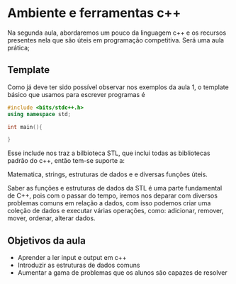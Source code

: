 Ambiente e ferramentas c++
==========================

Na segunda aula, abordaremos um pouco da linguagem c++ e os recursos presentes nela que são úteis em programação competitiva.
Será uma aula prática;

Template
--------

Como já deve ter sido possível observar nos exemplos da aula 1, o template básico que usamos para escrever programas é

```cpp
#include <bits/stdc++.h>
using namespace std;

int main(){

}
```

Esse include nos traz a bilbioteca STL, que inclui todas as bibliotecas padrão do c++, então tem-se suporte a: 

Matematica, strings, estruturas de dados e e diversas funções úteis.

Saber as funções e estruturas de dados da STL é uma parte fundamental de C++, pois com o passar do tempo, iremos nos deparar com diversos problemas comuns em relação a dados, com isso podemos criar uma coleção de dados e executar várias operações, como: adicionar, remover, mover, ordenar, alterar dados.

## Objetivos da aula
- Aprender a ler input e output em c++
- Introduzir as estruturas de dados comuns
- Aumentar a gama de problemas que os alunos são capazes de resolver

